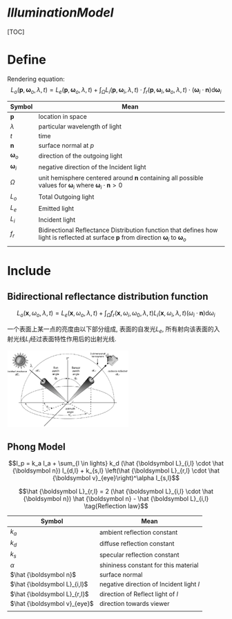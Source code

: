
# $Illumination Model$
[TOC]
# Define  
Rendering equation:
$$L_o(\boldsymbol p, \boldsymbol \omega_o, \lambda, t) = L_e(\boldsymbol p, \boldsymbol \omega_o, \lambda, t) + \int_\Omega L_i(\boldsymbol p, \boldsymbol \omega_i, \lambda, t) \cdot f_r(\boldsymbol p, \boldsymbol \omega_i, \boldsymbol \omega_o, \lambda, t) \cdot (\boldsymbol \omega_i \cdot \boldsymbol n) \mathrm d \boldsymbol \omega_i$$

|Symbol|Mean|
|---|---|
| $\boldsymbol p$ | location in space |
| $\lambda$ | particular wavelength of light |
| $t$ | time |
| $\boldsymbol n$ |surface normal at $p$|
| $\boldsymbol \omega_o$ |direction of the outgoing light|
| $\boldsymbol \omega_i$ |negative direction of the Incident light|
| $\Omega$ |unit hemisphere centered around $\boldsymbol n$ containing all possible values for $\boldsymbol \omega_i$ where $\boldsymbol \omega_i \cdot \boldsymbol n > 0$|
| $L_o$ |Total Outgoing light|
| $L_e$ |Emitted light|
| $L_i$ |Incident light|
| $f_r$ |Bidirectional Reflectance Distribution function that defines how light is reflected at surface $\boldsymbol p$ from direction $\boldsymbol \omega_i$ to $\boldsymbol \omega_o$|
|||


# Include 
## Bidirectional reflectance distribution function
$$L_o(\boldsymbol x, ω_o, λ, t) = L_e(\boldsymbol x, ω_o, λ, t) + \int_{Ω} f_r(\boldsymbol x, ω_i, ω_0, λ, t) L_i(\boldsymbol x, ω_i, λ, t)(ω_i · \boldsymbol n) \mathrm d ω_i$$

一个表面上某一点的亮度由以下部分组成, 表面的自发光$L_e$, 所有射向该表面的入射光线$L_i$经过表面特性作用后的出射光线.

<img src="./assets/Concepts-and-parameters-of-the-Bidirectional-Reflectance-Distribution-Function-BRDF-A.png" alt="Concepts and parameters of the Bidirectional Reflectance Distribution Function (BRDF). A target is bathed in irradiance (dE i ) from a specific Sun zenith and azimuth angle, and the sensor records the radiance (dL r ) exiting the target of interest at a specific azimuth and zenith angle (Jensen, 2000)." style="zoom:33%;" />

## Phong Model
$$I_p = k_a I_a + \sum_{l \in lights} k_d (\hat {\boldsymbol L}_{i,l} \cdot \hat {\boldsymbol n}) I_{d,l} + k_{s,l} \left(\hat {\boldsymbol L}_{r,l} \cdot \hat {\boldsymbol v}_{eye}\right)^\alpha I_{s,l}$$

$$\hat {\boldsymbol L}_{r,l} = 2 (\hat {\boldsymbol L}_{i,l} \cdot \hat {\boldsymbol n}) \hat {\boldsymbol n} - \hat {\boldsymbol L}_{i,l}  \tag{Reflection law}$$

|Symbol|Mean|
|---|---|
| $k_a$ | ambient reflection constant |
| $k_d$ | diffuse reflection constant |
| $k_s$ | specular reflection constant |
| $\alpha$ | shininess constant for this material |
| $\hat {\boldsymbol n}$ | surface normal |
| $\hat {\boldsymbol L}_{i,l}$ | negative direction of Incident light $l$ |
| $\hat {\boldsymbol L}_{r,l}$ | direction of Reflect light of $l$ |
| $\hat {\boldsymbol v}_{eye}$ | direction towards viewer |
|||
